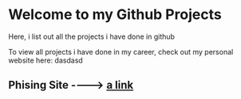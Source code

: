 # Welcome to my Github Projects

Here, i list out all the projects i have done in github

To view all projects i have done in my career, check out my personal website here: dasdasd

## Phising Site ----> [a link](https://arakii0.github.io/phisingsite)
